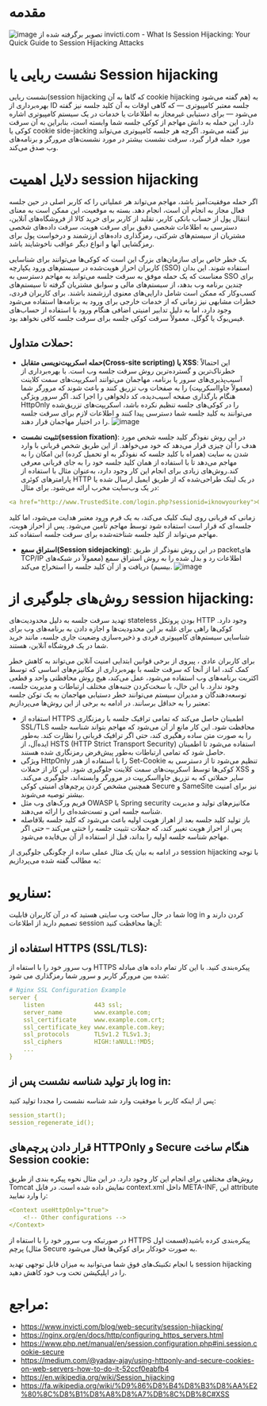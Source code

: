 
# مقدمه 
![image](https://github.com/user-attachments/assets/a170243c-a035-4480-b612-0ad62ed68e3e)
تصویر برگرفته شده از invicti.com - What Is Session Hijacking: Your Quick Guide to Session Hijacking Attacks
# نشست ربایی یا Session hijacking
نشست ربایی(session hijacking که گاها به آن cookie hijacking هم گفته می‌شود) به بهره‌برداری از ID جلسه معتبر کامپیوتری — که گاهی اوقات به آن کلید جلسه نیز گفته می‌شود — برای دستیابی غیرمجاز به اطلاعات یا خدمات در یک سیستم کامپیوتری اشاره دارد. این حمله به دانش مهاجم از کوکی جلسه شما وابسته است، بنابراین به آن سرقت کوکی یا cookie side-jacking نیز گفته می‌شود. اگرچه هر جلسه کامپیوتری می‌تواند مورد حمله قرار گیرد، سرقت نشست بیشتر در مورد نشست‌های مرورگر و برنامه‌های وب صدق می‌کند.

# دلایل اهمیت session hijacking
اگر حمله موفقیت‌آمیز باشد، مهاجم می‌تواند هر عملیاتی را که کاربر اصلی در حین جلسه فعال مجاز به انجام آن است، انجام دهد. بسته به موقعیت، این ممکن است به معنای انتقال پول از حساب بانکی کاربر، تقلید از کاربر برای خرید کالا از فروشگاه‌های آنلاین، دسترسی به اطلاعات شخصی دقیق برای سرقت هویت، سرقت داده‌های شخصی مشتریان از سیستم‌های شرکتی، رمزگذاری داده‌های ارزشمند و درخواست پول برای رمزگشایی آنها و انواع دیگر عواقب ناخوشایند باشد.

یک خطر خاص برای سازمان‌های بزرگ این است که کوکی‌ها می‌توانند برای شناسایی کاربران احراز هویت‌شده در سیستم‌های ورود یکپارچه (SSO) استفاده شوند. این بدان معناست که یک حمله موفق به سرقت جلسه می‌تواند به مهاجم دسترسی به SSO برای چندین برنامه وب بدهد، از سیستم‌های مالی و سوابق مشتریان گرفته تا سیستم‌های کسب‌وکار که ممکن است شامل دارایی‌های معنوی ارزشمند باشند. برای کاربران فردی، خطرات مشابهی نیز زمانی که از خدمات خارجی برای ورود به برنامه‌ها استفاده می‌شود وجود دارد، اما به دلیل تدابیر امنیتی اضافی هنگام ورود با استفاده از حساب‌های فیس‌بوک یا گوگل، معمولاً سرقت کوکی جلسه برای سرقت جلسه کافی نخواهد بود.

## حملات متداول:
- **حمله اسکریپت‌نویسی متقابل(Cross-site scripting) یا XSS**: این احتمالاً خطرناک‌ترین و گسترده‌ترین روش سرقت جلسه وب است. با بهره‌برداری از آسیب‌پذیری‌های سرور یا برنامه، مهاجمان می‌توانند اسکریپت‌های سمت کلاینت (معمولاً جاوااسکریپت) را به صفحات وب تزریق کنند و باعث شوند که مرورگر شما هنگام بارگذاری صفحه آسیب‌دیده، کد دلخواهی را اجرا کند. اگر سرور ویژگی HttpOnly را در کوکی‌های جلسه تنظیم نکرده باشد، اسکریپت‌های تزریق‌شده می‌توانند به کلید جلسه شما دسترسی پیدا کنند و اطلاعات لازم برای سرقت جلسه را در اختیار مهاجمان قرار دهند.
![image](https://github.com/user-attachments/assets/5d11c5fe-02ff-439a-bb32-c8ac51be132e)

- **تثبیت نشست(session fixation)**: در این روش نفوذگر کلید جلسه شخص مورد هدف را آن چیزی قرار می‌دهد که خود می‌خواهد. از این طریق شخص قربانی با وارد شدن به سایت (همراه با کلید جلسه که نفوذگر به او تحمیل کرده) این امکان را به مهاجم می‌دهد تا با استفاده از همان کلید جلسه خود را به جای قربانی معرفی کند.روش‌های زیادی برای انجام این کار وجود دارد، به‌عنوان مثال با استفاده از پارامترهای کوئری HTTP در یک لینک طراحی‌شده که از طریق ایمیل ارسال شده یا در یک وب‌سایت مخرب ارائه می‌شود. برای مثال:
```yml
<a href="http://www.TrustedSite.com/login.php?sessionid=iknowyourkey">Click here to log in now</a>
```
زمانی که قربانی روی لینک کلیک می‌کند، به یک فرم ورود معتبر هدایت می‌شود، اما کلید جلسه‌ای که قرار است استفاده شود توسط مهاجم تأمین می‌شود. پس از احراز هویت، مهاجم می‌تواند از کلید جلسه شناخته‌شده برای سرقت جلسه استفاده کند.
- **استراق سمع(Session sidejacking)**: در این روش نفوذگر از طریق packetهای TCP/IP اطلاعات رد و بدل شده را به روش استراق سمع (معمولاً در شبکه‌های بیسیم) دریافت و از آن کلید جلسه را استخراج می‌کند.
![image](https://github.com/user-attachments/assets/0c9e2a8d-e69f-4af1-b5a3-29db47242cc7)


# روش‌های جلوگیری از session hijacking:
تهدید سرقت جلسه به دلیل محدودیت‌های stateless بودن پروتکل HTTP وجود دارد. کوکی‌ها راهی برای غلبه بر این محدودیت‌ها و اجازه دادن به برنامه‌های وب برای شناسایی سیستم‌های کامپیوتری فردی و ذخیره‌سازی وضعیت جاری جلسه، مانند خرید شما در یک فروشگاه آنلاین، هستند.

برای کاربران عادی ، پیروی از برخی قوانین ابتدایی امنیت آنلاین می‌تواند به کاهش خطر کمک کند، اما از آنجا که سرقت جلسه با بهره‌برداری از مکانیزم‌های اساسی که توسط اکثریت برنامه‌های وب استفاده می‌شود، عمل می‌کند، هیچ روش محافظتی واحد و قطعی وجود ندارد. با این حال، با سخت‌کردن جنبه‌های مختلف ارتباطات و مدیریت جلسه، توسعه‌دهندگان و مدیران سیستم می‌توانند خطر دستیابی مهاجمان به یک توکن جلسه معتبر را به حداقل برسانند. در ادامه به برخی از این روش‌ها می‌پردازیم:
- استفاده از HTTPS اطمینان حاصل می‌کند که تمامی ترافیک جلسه با رمزنگاری SSL/TLS محافظت شود. این کار مانع از آن می‌شود که مهاجم بتواند شناسه جلسه را به صورت متن ساده رهگیری کند، حتی اگر ترافیک قربانی را نظارت کند. به‌طور ایده‌آل، از HSTS (HTTP Strict Transport Security) استفاده می‌شود تا اطمینان حاصل شود که تمامی ارتباطات به‌طور پیش‌فرض رمزنگاری شده هستند.
- ویژگی HttpOnly را با استفاده از هدر Set-Cookie تنظیم می‌شود تا از دسترسی به کوکی‌ها توسط اسکریپت‌های سمت کلاینت جلوگیری شود. این کار از حملات XSS و سایر حملاتی که به تزریق جاوااسکریپت در مرورگر وابسته‌اند، جلوگیری می‌کند. همچنین مشخص کردن پرچم‌های امنیتی کوکی Secure و SameSite نیز برای امنیت بیشتر توصیه می‌شوند.
- فریم‌ ورک‌های وب مثل OWASP یا Spring security مکانیزم‌های تولید و مدیریت شناسه جلسه امن و تست‌شده‌ای را ارائه می‌دهند.
- باز تولید کلید جلسه بعد از اهراز هویت اولیه باعث می‌شود که کلید جلسه بلافاصله پس از احراز هویت تغییر کند، که حملات تثبیت جلسه را خنثی می‌کند – حتی اگر مهاجم شناسه جلسه اولیه را بداند، قبل از استفاده از آن بی‌فایده می‌شود.

در ادامه به بیان یک مثال عملی ساده از چگونگی جلوگیری از session hijacking با توجه به مطالب گفته شده می‌پردازیم:
# سناریو:
شما در حال ساخت وب سایتی هستید که در آن کاربران قابلیت log in کردن دارند و تصمیم دارید از اطلاعات session آن‌ها محافظت کنید:
## استفاده از HTTPS (SSL/TLS):
وب سرور خود را با استفاه از HTTPS پیکره‌بندی کنید. با این کار تمام داده های مبادله شده بین مرورگر کاربر و سرور شما رمزگذاری می شود:
```yml
# Nginx SSL Configuration Example
server {
    listen              443 ssl;
    server_name         www.example.com;
    ssl_certificate     www.example.com.crt;
    ssl_certificate_key www.example.com.key;
    ssl_protocols       TLSv1.2 TLSv1.3;
    ssl_ciphers         HIGH:!aNULL:!MD5;
    ...
}
```
## باز تولید شناسه نشست پس از log in:
پس از اینکه کاربر با موفقیت وارد شد شناسه نشست را مجددا تولید کنید:
```yml
session_start();
session_regenerate_id();
```
## قرار دادن پرچم‌های HTTPOnly و Secure هنگام ساخت Session cookie:
روش‌های مختلفی برای انجام این کار وجود دارد. در این مثال نحوه پیکره بندی از طریق Tomcat نمایش داده شده است. در فایل context.xml داخل META-INF, این attribute را وارد نمایید:
```yml
<Context useHttpOnly="true">
    <!-- Other configurations -->
</Context>
```
در صورتیکه وب سرور خود را با استفاه از HTTPS پیکره‌بندی کرده باشید(قسمت اول مثال) پرچم Secure به صورت خودکار برای کوکی‌ها فعال می‌شود.

با انجام تکنینک‌های فوق شما می‌توانید به میزان قابل توجهی تهدید session hijacking را در اپلیکیشن تحت وب خود کاهش دهید.

# مراجع:
- https://www.invicti.com/blog/web-security/session-hijacking/
- https://nginx.org/en/docs/http/configuring_https_servers.html
- https://www.php.net/manual/en/session.configuration.php#ini.session.cookie-secure
- https://medium.com/@yadav-ajay/using-httponly-and-secure-cookies-on-web-servers-how-to-do-it-52ccf0eabfb4
- https://en.wikipedia.org/wiki/Session_hijacking
- https://fa.wikipedia.org/wiki/%D9%86%D8%B4%D8%B3%D8%AA%E2%80%8C%D8%B1%D8%A8%D8%A7%DB%8C%DB%8C#XSS


